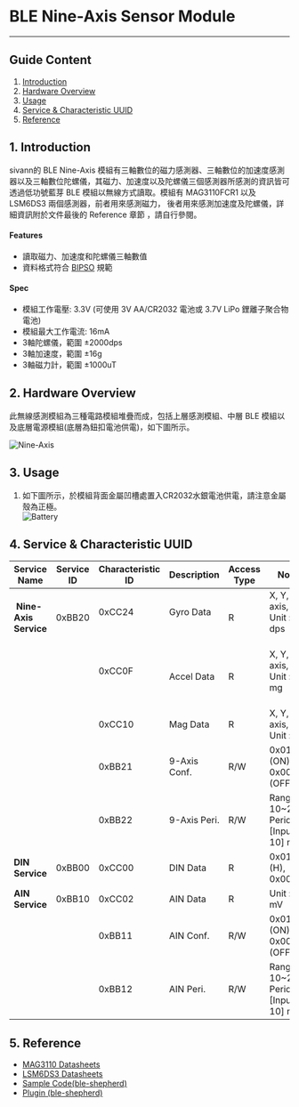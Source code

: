 # BLE Nine-Axis Sensor Module 
---  

## Guide Content  

1. [Introduction](#Introduction)  
2. [Hardware Overview](#Hardware_Overview)  
3. [Usage](#Usage)  
4. [Service & Characteristic UUID](#Service_&_Characteristic_UUID)  
5. [Reference](#Reference)  


<a name="Introduction"></a>
## 1. Introduction  

sivann的 BLE Nine-Axis 模組有三軸數位的磁力感測器、三軸數位的加速度感測器以及三軸數位陀螺儀，其磁力、加速度以及陀螺儀三個感測器所感測的資訊皆可透過低功號藍芽 BLE 模組以無線方式讀取。模組有 MAG3110FCR1 以及 LSM6DS3 兩個感測器，前者用來感測磁力， 後者用來感測加速度及陀螺儀，詳細資訊附於文件最後的 Reference 章節 ，請自行參閱。

#### Features  
 * 讀取磁力、加速度和陀螺儀三軸數值  
 * 資料格式符合 [BIPSO](https://github.com/bluetoother/bipso/wiki/BIPSO-Specification "BIPSO") 規範  

#### Spec  
 * 模組工作電壓: 3.3V (可使用 3V AA/CR2032 電池或 3.7V LiPo 鋰離子聚合物電池)  
 * 模組最大工作電流: 16mA  
 * 3軸陀螺儀，範圍 ±2000dps  
 * 3軸加速度，範圍 ±16g  
 * 3軸磁力計，範圍 ±1000uT  


<a name="Hardware_Overview"></a>
## 2. Hardware Overview  

此無線感測模組為三種電路模組堆疊而成，包括上層感測模組、中層 BLE 模組以及底層電源模組(底層為鈕扣電池供電)，如下圖所示。  

![Nine-Axis](http://i.imgur.com/Bqg16jLl.png "Nine-Axis")  


<a name="Usage"></a>
## 3. Usage  

1. 如下圖所示，於模組背面金屬凹槽處置入CR2032水銀電池供電，請注意金屬殼為正極。  
![Battery](http://i.imgur.com/N79YOCmm.png "Battery")  


<a name="Service_&_Characteristic_UUID"></a>
## 4. Service & Characteristic UUID  

|  Service Name           |  Service ID  |  Characteristic ID  |  Description   |  Access Type  |  Note                                    |  
|-------------------------|--------------|---------------------|----------------|---------------|------------------------------------------|  
|  **Nine-Axis Service**  |   0xBB20     |  0xCC24             |  Gyro Data     |  R            |  X, Y, Z axis, Unit : dps                |  
|                         |              |  0xCC0F             |  Accel Data    |  R            |  X, Y, Z axis, Unit : mg                 |  
|                         |              |  0xCC10             |  Mag Data      |  R            |  X, Y, Z axis, Unit : uT                 |  
|                         |              |  0xBB21             |  9-Axis Conf.  |  R/W          |  0x01 (ON), 0x00 (OFF)                   |  
|                         |              |  0xBB22             |  9-Axis Peri.  |  R/W          |  Range 10~255, Period = [Input * 10] ms  |  
|  **DIN Service**        |   0xBB00     |  0xCC00             |  DIN Data      |  R            |  0x01 (H), 0x00 (L)                      |  
|  **AIN Service**        |   0xBB10     |  0xCC02             |  AIN Data      |  R            |  Unit : mV                               |  
|                         |              |  0xBB11             |  AIN Conf.     |  R/W          |  0x01 (ON), 0x00 (OFF)                   |  
|                         |              |  0xBB12             |  AIN Peri.     |  R/W          |  Range 10~255, Period = [Input * 10] ms  |  


<a name="Reference"></a>
## 5. Reference  

 * [MAG3110 Datasheets](https://www.nxp.com/files/sensors/doc/data_sheet/MAG3110.pdf "MAG3110")  
 * [LSM6DS3 Datasheets](http://www.st.com/content/ccc/resource/technical/document/datasheet/a3/f5/4f/ae/8e/44/41/d7/DM00133076.pdf/files/DM00133076.pdf/jcr:content/translations/en.DM00133076.pdf "LSM6DS3")  
 * [Sample Code(ble-shepherd)](https://github.com/sivann-tw/hiver-iot-kit-ble/blob/master/example/weatherStation.js "Nine-Axis Sample Code")  
 * [Plugin (ble-shepherd)](https://github.com/bluetoother/bshep-plugin-sivann-nineaxis/blob/master/index.js "Nine-Axis Plugin")  

